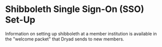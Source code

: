 # Shibboleth Single Sign-On (SSO) Set-Up

Information on setting up shibboleth at a member institution is available in the "welcome packet" that Dryad sends to new members.


